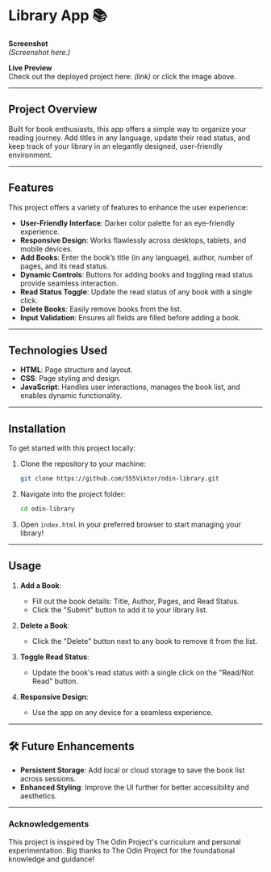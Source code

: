 # Library App 📚  

**Screenshot**  
*(Screenshot here.)*  

**Live Preview**  
Check out the deployed project here: *(link)* or click the image above.  

---

## **Project Overview**  
Built for book enthusiasts, this app offers a simple way to organize your reading journey. Add titles in any language, update their read status, and keep track of your library in an elegantly designed, user-friendly environment.  

---

## **Features**  
This project offers a variety of features to enhance the user experience:  

- **User-Friendly Interface**: Darker color palette for an eye-friendly experience. 
- **Responsive Design**: Works flawlessly across desktops, tablets, and mobile devices.  
- **Add Books**: Enter the book’s title (in any language), author, number of pages, and its read status.  
- **Dynamic Controls**: Buttons for adding books and toggling read status provide seamless interaction.  
- **Read Status Toggle**: Update the read status of any book with a single click.
- **Delete Books**: Easily remove books from the list.    
- **Input Validation**: Ensures all fields are filled before adding a book.

---

## **Technologies Used**  
- **HTML**: Page structure and layout.
- **CSS**: Page styling and design.  
- **JavaScript**: Handles user interactions, manages the book list, and enables dynamic functionality.

---

## **Installation**  
To get started with this project locally:  

1. Clone the repository to your machine:  
   ```bash
   git clone https://github.com/555Viktor/odin-library.git
   ```  
2. Navigate into the project folder:  
   ```bash
   cd odin-library
   ```  
3. Open `index.html` in your preferred browser to start managing your library!  

---

## **Usage**  
1. **Add a Book**:  
   - Fill out the book details: Title, Author, Pages, and Read Status.  
   - Click the "Submit" button to add it to your library list.  

2. **Delete a Book**:  
   - Click the "Delete" button next to any book to remove it from the list.  

3. **Toggle Read Status**:  
   - Update the book's read status with a single click on the "Read/Not Read" button.  

4. **Responsive Design**:  
   - Use the app on any device for a seamless experience.  

---

## 🛠️ **Future Enhancements**  
- **Persistent Storage**: Add local or cloud storage to save the book list across sessions.  
- **Enhanced Styling**: Improve the UI further for better accessibility and aesthetics.  

---

### **Acknowledgements**  
This project is inspired by The Odin Project's curriculum and personal experimentation. Big thanks to The Odin Project for the foundational knowledge and guidance!  
